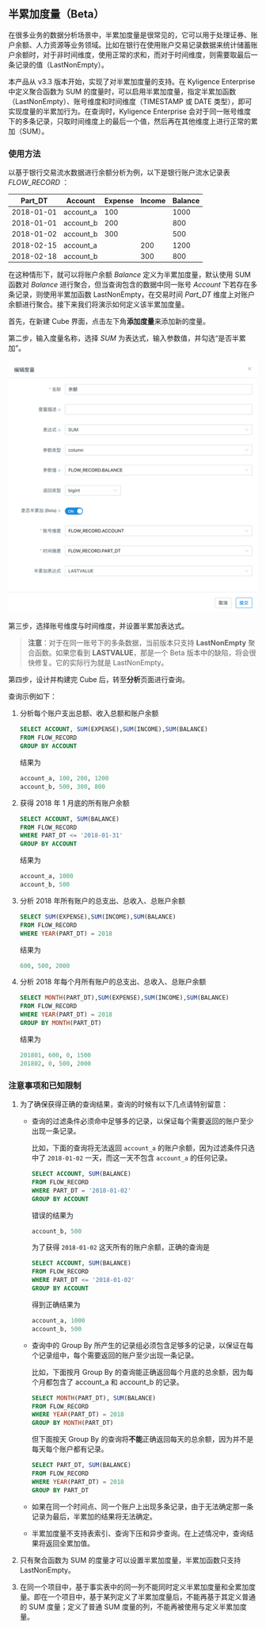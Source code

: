 ## 半累加度量（Beta）

在很多业务的数据分析场景中，半累加度量是很常见的，它可以用于处理证券、账户余额、人力资源等业务领域。比如在银行在使用账户交易记录数据来统计储蓄账户余额时，对于非时间维度，使用正常的求和，而对于时间维度，则需要取最后一条记录的值（LastNonEmpty）。

本产品从 v3.3 版本开始，实现了对半累加度量的支持。在 Kyligence Enterprise 中定义聚合函数为 SUM 的度量时，可以启用半累加度量，指定半累加函数（LastNonEmpty）、账号维度和时间维度（TIMESTAMP 或 DATE 类型），即可实现度量的半累加行为。在查询时，Kyligence Enterprise 会对于同一账号维度下的多条记录，只取时间维度上的最后一个值，然后再在其他维度上进行正常的累加（SUM）。

###  使用方法

以基于银行交易流水数据进行余额分析为例，以下是银行账户流水记录表 *FLOW_RECORD* ：

| Part_DT    | Account   | Expense | Income | Balance |
| ---------- | --------- | ------- | ------ | ------- |
| 2018-01-01 | account_a | 100     |        | 1000    |
| 2018-01-01 | account_b | 200     |        | 800     |
| 2018-01-02 | account_b | 300     |        | 500     |
| 2018-02-15 | account_a |         | 200    | 1200    |
| 2018-02-18 | account_b |         | 300    | 800     |

在这种情形下，就可以将账户余额 *Balance* 定义为半累加度量，默认使用 SUM 函数对 *Balance* 进行聚合，但当查询包含的数据中同一账号 *Account* 下若存在多条记录，则使用半累加函数 LastNonEmpty，在交易时间 *Part_DT* 维度上对账户余额进行聚合。接下来我们将演示如何定义该半累加度量。

首先，在新建 Cube 界面，点击左下角**添加度量**来添加新的度量。

第二步，输入度量名称，选择 *SUM* 为表达式，输入参数值，并勾选“是否半累加”。

![添加度量](../images/semi_sum.cn.png)

第三步，选择账号维度与时间维度，并设置半累加表达式。

> **注意**：对于在同一账号下的多条数据，当前版本只支持 **LastNonEmpty** 聚合函数。如果您看到 **LASTVALUE**，那是一个 Beta 版本中的缺陷，将会很快修复。它的实际行为就是 LastNonEmpty。

第四步，设计并构建完 Cube 后，转至**分析**页面进行查询。

查询示例如下：

1. 分析每个账户支出总额、收入总额和账户余额

   ```sql
   SELECT ACCOUNT, SUM(EXPENSE),SUM(INCOME),SUM(BALANCE)
   FROM FLOW_RECORD
   GROUP BY ACCOUNT
   ```

   结果为

   ```sql
   account_a, 100, 200, 1200
   account_b, 500, 300, 800
   ```

2. 获得 2018 年 1 月底的所有账户余额

   ```sql
   SELECT ACCOUNT, SUM(BALANCE)
   FROM FLOW_RECORD
   WHERE PART_DT <= '2018-01-31'
   GROUP BY ACCOUNT
   ```
   
   结果为
   
   ```sql
   account_a, 1000
   account_b, 500
   ```
   
3. 分析 2018 年所有账户的总支出、总收入、总账户余额

   ```sql
   SELECT SUM(EXPENSE),SUM(INCOME),SUM(BALANCE)
   FROM FLOW_RECORD
   WHERE YEAR(PART_DT) = 2018
   ```

   结果为

   ```sql
   600, 500, 2000
   ```

4. 分析 2018 年每个月所有账户的总支出、总收入、总账户余额

   ```sql
   SELECT MONTH(PART_DT),SUM(EXPENSE),SUM(INCOME),SUM(BALANCE)
   FROM FLOW_RECORD
   WHERE YEAR(PART_DT) = 2018
   GROUP BY MONTH(PART_DT)
   ```

   结果为

   ```sql
   201801, 600, 0, 1500
   201802, 0, 500, 2000
   ```

### 注意事项和已知限制

1. 为了确保获得正确的查询结果，查询的时候有以下几点请特别留意：
  
   - 查询的过滤条件必须命中足够多的记录，以保证每个需要返回的账户至少出现一条记录。
   
     比如，下面的查询将无法返回 `account_a` 的账户余额，因为过滤条件只选中了 `2018-01-02` 一天，而这一天不包含 `account_a` 的任何记录。
   
     ```sql
     SELECT ACCOUNT, SUM(BALANCE)
     FROM FLOW_RECORD
     WHERE PART_DT = '2018-01-02'
     GROUP BY ACCOUNT
     ```
   
     错误的结果为
   
     ```sql
     account_b, 500
     ```
   
     为了获得 `2018-01-02` 这天所有的账户余额，正确的查询是
   
     ```sql
     SELECT ACCOUNT, SUM(BALANCE)
     FROM FLOW_RECORD
     WHERE PART_DT <= '2018-01-02'
     GROUP BY ACCOUNT
     ```
   
     得到正确结果为
   
     ```sql
     account_a, 1000
     account_b, 500
     ```
   
   - 查询中的 Group By 所产生的记录组必须包含足够多的记录，以保证在每个记录组中，每个需要返回的账户至少出现一条记录。
   
     比如，下面按月 Group By 的查询能正确返回每个月底的总余额，因为每个月都包含了 account_a 和 account_b 的记录。
   
     ```sql
     SELECT MONTH(PART_DT), SUM(BALANCE)
     FROM FLOW_RECORD
     WHERE YEAR(PART_DT) = 2018
     GROUP BY MONTH(PART_DT)
     ```
   
     但下面按天 Group By 的查询将**不能**正确返回每天的总余额，因为并不是每天每个账户都有记录。
   
     ```sql
     SELECT PART_DT, SUM(BALANCE)
     FROM FLOW_RECORD
     WHERE YEAR(PART_DT) = 2018
     GROUP BY PART_DT
     ```
   
   - 如果在同一个时间点、同一个账户上出现多条记录，由于无法确定那一条记录为最后，半累加的结果将无法确定。
   
   - 半累加度量不支持表索引、查询下压和异步查询。在上述情况中，查询结果将返回全累加值。
2. 只有聚合函数为 SUM 的度量才可以设置半累加度量，半累加函数只支持 LastNonEmpty。
3. 在同一个项目中，基于事实表中的同一列不能同时定义半累加度量和全累加度量。即在一个项目中，基于某列定义了半累加度量后，不能再基于其定义普通的 SUM 度量；定义了普通 SUM 度量的列，不能再被使用与定义半累加度量。
